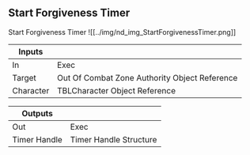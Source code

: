 ## Start Forgiveness Timer
Start Forgiveness Timer
![[../img/nd_img_StartForgivenessTimer.png]]

|Inputs||
|--|--|
| In | Exec |
| Target | Out Of Combat Zone Authority Object Reference |
| Character | TBLCharacter Object Reference |

|Outputs||
|--|--|
| Out | Exec |
| Timer Handle | Timer Handle Structure |
